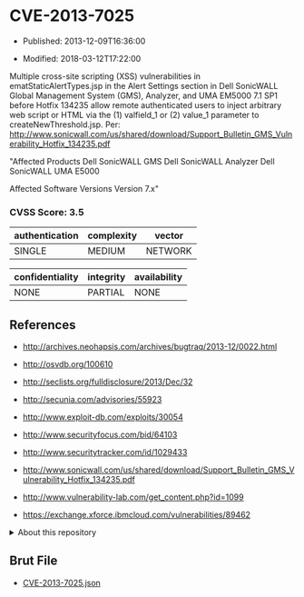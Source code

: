# CVE-2013-7025

- Published: 2013-12-09T16:36:00

- Modified: 2018-03-12T17:22:00

Multiple cross-site scripting (XSS) vulnerabilities in ematStaticAlertTypes.jsp in the Alert Settings section in Dell SonicWALL Global Management System (GMS), Analyzer, and UMA EM5000 7.1 SP1 before Hotfix 134235 allow remote authenticated users to inject arbitrary web script or HTML via the (1) valfield_1 or (2) value_1 parameter to createNewThreshold.jsp. Per: http://www.sonicwall.com/us/shared/download/Support_Bulletin_GMS_Vulnerability_Hotfix_134235.pdf

"Affected Products
Dell SonicWALL GMS
Dell SonicWALL Analyzer
Dell SonicWALL UMA E5000

Affected Software Versions
Version
7.x"

### CVSS Score: **3.5**

| authentication | complexity | vector |
| --- | --- | --- |
| SINGLE | MEDIUM | NETWORK |

| confidentiality | integrity | availability |
| --- | --- | --- |
| NONE | PARTIAL | NONE |

## References

* http://archives.neohapsis.com/archives/bugtraq/2013-12/0022.html

* http://osvdb.org/100610

* http://seclists.org/fulldisclosure/2013/Dec/32

* http://secunia.com/advisories/55923

* http://www.exploit-db.com/exploits/30054

* http://www.securityfocus.com/bid/64103

* http://www.securitytracker.com/id/1029433

* http://www.sonicwall.com/us/shared/download/Support_Bulletin_GMS_Vulnerability_Hotfix_134235.pdf

* http://www.vulnerability-lab.com/get_content.php?id=1099

* https://exchange.xforce.ibmcloud.com/vulnerabilities/89462

<details>
<summary>About this repository</summary> 

  This repository is part of the project [Live Hack CVE](https://github.com/Live-Hack-CVE). Main website can be found [www.live-hack.org](https://www.live-hack.org) 
  
  Made by [Sn0wAlice](https://github.com/Sn0wAlice) for the people that care about security and need to have a feed of the latest CVEs. Hope you enjoy it, don't forget to star the repo and follow me on [Twitter](https://twitter.com/Sn0wAlice) and [Github](https://github.com/Sn0wAlice). And that is my [personnal website](https://www.alice-snow.me/)

  - [Home Page](https://github.com/Live-Hack-CVE)
  - [Framework](https://github.com/Live-Hack-CVE/cve-framework)
  - [CVE database](https://github.com/Live-Hack-CVE/full_database)
  - [Changelog](https://github.com/Live-Hack-CVE/Changelog)
</details>

## Brut File

* [CVE-2013-7025.json](https://raw.githubusercontent.com/Live-Hack-CVE/full_database/main/cves/2013/CVE-2013-7025.json)


